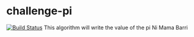 # challenge-pi
[![Build Status](http://ec2-52-54-92-202.compute-1.amazonaws.com/buildStatus/icon?job=challenge-pi)](http://ec2-52-54-92-202.compute-1.amazonaws.com/job/challenge-pi/)
This algorithm will write the value of the pi
Ni Mama Barri
